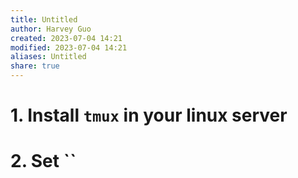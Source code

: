 ```yaml
---
title: Untitled
author: Harvey Guo
created: 2023-07-04 14:21
modified: 2023-07-04 14:21
aliases: Untitled
share: true
---
```

# 1. Install `tmux` in your linux server
# 2. Set ``

